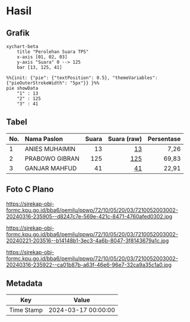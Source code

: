 # Hasil

## Grafik

```mermaid
xychart-beta
    title "Perolehan Suara TPS"
    x-axis [01, 02, 03]
    y-axis "Suara" 0 --> 125
    bar [13, 125, 41]
```

```mermaid
%%{init: {"pie": {"textPosition": 0.5}, "themeVariables": {"pieOuterStrokeWidth": "5px"}} }%%
pie showData
    "1" : 13
    "2" : 125
    "3" : 41
```

## Tabel

| No. | Nama Paslon    | Suara | Suara (raw) | Persentase |
|:--- |:-------------- | -----:| -----------:| ----------:|
| 1   | ANIES MUHAIMIN | 13    | [13][p-1]   | 7,26       |
| 2   | PRABOWO GIBRAN | 125   | [125][p-2]  | 69,83      |
| 3   | GANJAR MAHFUD  | 41    | [41][p-3]   | 22,91      |


[p-1]: https://github.com/gigit-pemilu/pemilu-2024-72-sulawesi-tengah/blob/main/pilpres/hitung-suara/sub/72-sulawesi-tengah/sub/10-sigi/sub/05-kulawi/sub/2003-tangkulowi/sub/002-tps/sub/paslon-1.txt
[p-2]: https://github.com/gigit-pemilu/pemilu-2024-72-sulawesi-tengah/blob/main/pilpres/hitung-suara/sub/72-sulawesi-tengah/sub/10-sigi/sub/05-kulawi/sub/2003-tangkulowi/sub/002-tps/sub/paslon-2.txt
[p-3]: https://github.com/gigit-pemilu/pemilu-2024-72-sulawesi-tengah/blob/main/pilpres/hitung-suara/sub/72-sulawesi-tengah/sub/10-sigi/sub/05-kulawi/sub/2003-tangkulowi/sub/002-tps/sub/paslon-3.txt

## Foto C Plano

https://sirekap-obj-formc.kpu.go.id/bba6/pemilu/ppwp/72/10/05/20/03/7210052003002-20240316-235905--d8247c7e-569e-421c-8471-4760afed0302.jpg

https://sirekap-obj-formc.kpu.go.id/bba6/pemilu/ppwp/72/10/05/20/03/7210052003002-20240221-203516--b14148b1-3ec3-4a6b-8047-3f8143679a1c.jpg

https://sirekap-obj-formc.kpu.go.id/bba6/pemilu/ppwp/72/10/05/20/03/7210052003002-20240316-235922--ca01b87b-a63f-46e6-96e7-32ca9a35c1a0.jpg


## Metadata

| Key        | Value               |
| ---------- | ------------------- |
| Time Stamp | 2024-03-17 00:00:00 |



